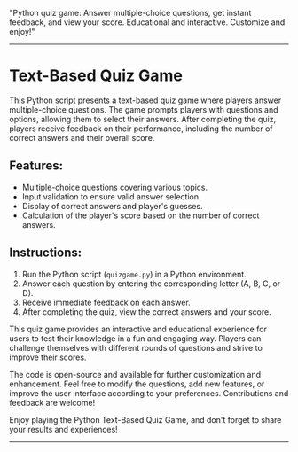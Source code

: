"Python quiz game: Answer multiple-choice questions, get instant feedback, and view your score. Educational and interactive. Customize and enjoy!"

---

# Text-Based Quiz Game

This Python script presents a text-based quiz game where players answer multiple-choice questions. The game prompts players with questions and options, allowing them to select their answers. After completing the quiz, players receive feedback on their performance, including the number of correct answers and their overall score.

## Features:
- Multiple-choice questions covering various topics.
- Input validation to ensure valid answer selection.
- Display of correct answers and player's guesses.
- Calculation of the player's score based on the number of correct answers.

## Instructions:
1. Run the Python script (`quizgame.py`) in a Python environment.
2. Answer each question by entering the corresponding letter (A, B, C, or D).
3. Receive immediate feedback on each answer.
4. After completing the quiz, view the correct answers and your score.

This quiz game provides an interactive and educational experience for users to test their knowledge in a fun and engaging way. Players can challenge themselves with different rounds of questions and strive to improve their scores.

The code is open-source and available for further customization and enhancement. Feel free to modify the questions, add new features, or improve the user interface according to your preferences. Contributions and feedback are welcome!

Enjoy playing the Python Text-Based Quiz Game, and don't forget to share your results and experiences!

---
